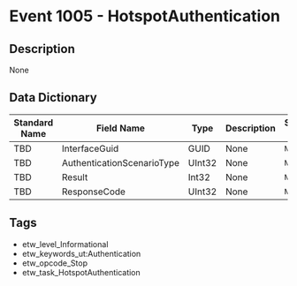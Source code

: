 # Event 1005 - HotspotAuthentication

## Description
None

## Data Dictionary
|Standard Name|Field Name|Type|Description|Sample Value|
|---|---|---|---|---|
|TBD|InterfaceGuid|GUID|None|`None`|
|TBD|AuthenticationScenarioType|UInt32|None|`None`|
|TBD|Result|Int32|None|`None`|
|TBD|ResponseCode|UInt32|None|`None`|

## Tags
* etw_level_Informational
* etw_keywords_ut:Authentication
* etw_opcode_Stop
* etw_task_HotspotAuthentication
